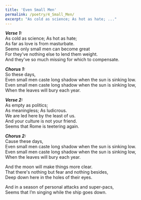 ```yaml
---
title: 'Even Small Men'
permalink: /poetry/4_Small_Men/
excerpt: "As cold as science; As hot as hate; ..."
---
```


***Verse 1:*** \
  As cold as science; As hot as hate; \
  As far as love is from masturbate. \
  Seems only small men can become great \
  For they’ve nothing else to lend them weight. \
  And they've so much missing for which to compensate. 

***Chorus 1:*** \
  So these days, \
  Even small men caste long shadow when the sun is sinking low. \
  Even small men caste long shadow when the sun is sinking low, \
  When the leaves will bury each year. 

***Verse 2:*** \
  As empty as politics; \
  As meaningless; As ludicrous. \
  We are led here by the least of us. \
  And your culture is not your friend. \
  Seems that Rome is teetering again.

***Chorus 2:*** \
  Cause these days, \
  Even small men caste long shadow when the sun is sinking low. \
  Even small men caste long shadow when the sun is sinking low, \
  When the leaves will bury each year.

  And the moon will make things more clear. \
  That there's nothing but fear and nothing besides, \
  Deep down here in the holes of their eyes.

  And in a season of personal attacks and super-pacs, \
  Seems that I’m singing while the ship goes down.

